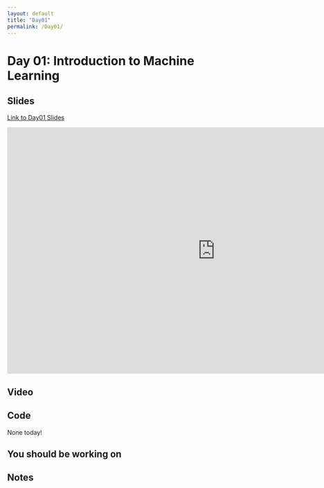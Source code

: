 ```yaml
---
layout: default
title: "Day01"
permalink: /Day01/
---
```


# Day 01: Introduction to Machine Learning

## Slides
<a href="https://docs.google.com/presentation/d/1qLufFTylrk36cZAHp_FKE2GAL2U01wc7k_9o45A4Fmc/edit?usp=sharing" target="_blank">Link to Day01 Slides</a>

<iframe src="https://docs.google.com/presentation/d/e/2PACX-1vSG1eGjhFupapKPRKyisO692jbNXRguusSa75bPj2IsbbOitTk83usGjG9vR9v4tMa7JzKcL1keFz5s/embed?start=false&loop=false&delayms=15000" frameborder="0" width="960" height="569" allowfullscreen="true" mozallowfullscreen="true" webkitallowfullscreen="true"></iframe>

## Video


## Code
None today!

## You should be working on

## Notes
